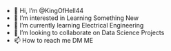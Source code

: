 - 👋 Hi, I’m @KingOfHell44
- 👀 I’m interested in Learning Something New
- 🌱 I’m currently learning Electrical Engineering
- 💞️ I’m looking to collaborate on Data Science Projects
- 📫 How to reach me DM ME

<!---
KingOfHell44/KingOfHell44 is a ✨ special ✨ repository because its `README.md` (this file) appears on your GitHub profile.
You can click the Preview link to take a look at your changes.
--->
